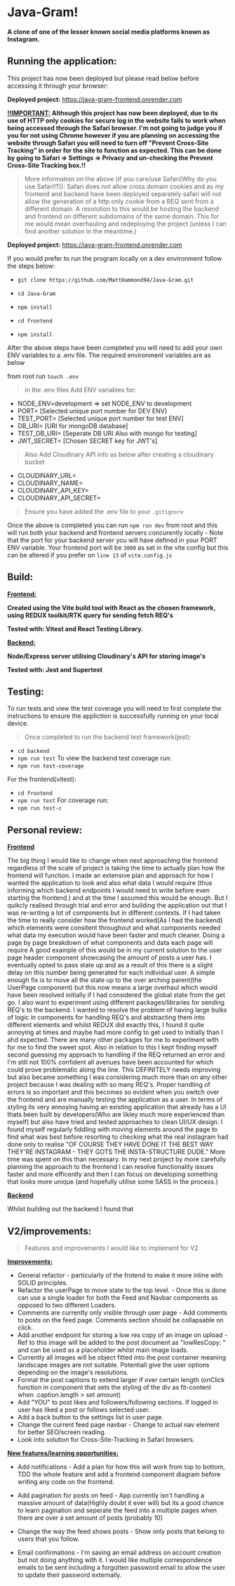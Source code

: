 # Java-Gram!

**A clone of one of the lesser known social media platforms known as Instagram.**

## Running the application:

This project has now been deployed but please read below before accessing it through your browser:

**Deployed project:** https://java-gram-frontend.onrender.com

**<ins>!!IMPORTANT:</ins> Although this project has now been deployed, due to its use of HTTP only cookies for secure log in the website fails to work when being accessed through the Safari browser. I'm not going to judge you if you for not using Chrome however if you are planning on accessing the website through Safari you will need to turn off "Prevent Cross-Site Tracking" in order for the site to function as expected. This can be done by going to Safari => Settings => Privacy and un-checking the Prevent Cross-Site Tracking box.!!**

> More information on the above (if you care/use Safari(Why do you use Safari!?)): Safari does not allow cross domain cookies and as my frontend and backend have been deployed separately safari will not allow the generation of a http only cookie from a REQ sent from a different domain. A resolution to this would be hosting the backend and frontend on different subdomains of the same domain. This for me would mean overhauling and redeploying the project (unless I can find another solution in the meantime.)

**Deployed project:** https://java-gram-frontend.onrender.com

If you would prefer to run the program locally on a dev environment follow the steps below:

* ```git clone https://github.com/MattHammond94/Java-Gram.git```

* ```cd Java-Gram```

* ```npm install```

* ```cd frontend```

* ```npm install```

After the above steps have been completed you will need to add your own ENV variables to a .env file. The required environment variables are as below

from root run ```touch .env```

> in the .env files Add ENV variables for:
* NODE_ENV=development  => set NODE_ENV to development
* PORT= [Selected unique port number for DEV ENV]
* TEST_PORT= [Selected unique port number for test ENV]
* DB_URI= [URI for mongoDB database]
* TEST_DB_URI= [Seperate DB URI Also with mongo for testing]
* JWT_SECRET= [Chosen SECRET key for JWT's]

> Also Add Cloudinary API info as below after creating a cloudinary bucket
* CLOUDINARY_URL=  
* CLOUDINARY_NAME= 
* CLOUDINARY_API_KEY=
* CLOUDINARY_API_SECRET=

> Ensure you have added the .env file to your ```.gitignore```

Once the above is completed you can run ```npm run dev``` from root and this will run both your backend and frontend servers concurently locally - Note that the port for your backend server you will have defined in your PORT ENV variable. Your frontend port will be ```3000``` as set in the vite config but this can be altered if you prefer on ```line 13``` of ```vite.config.js```

## Build:

**<ins>Frontend:</ins>**

__Created using the Vite build tool with React as the chosen framework, using REDUX toolkit/RTK query for sending fetch REQ's__

__Tested with: Vitest and React Testing Library.__

**<ins>Backend:</ins>**

__Node/Express server utilising Cloudinary's API for storing image's__

__Tested with: Jest and Supertest__

## Testing: 

To run tests and view the test coverage you will need to first complete the instructions to ensure the appliction is successfully running on your local device. 

> Once completed to run the backend test framework(jest):

* ```cd backend```
* ```npm run test```
To view the backend test coverage run:
* ```npm run test-coverage```

For the frontend(vitest):

* ```cd frontend```
* ```npm run test```
For coverage run:
* ```npm run test-c```

## Personal review:

**<ins>Frontend</ins>**


The big thing I would like to change when next approaching the frontend regardless of the scale of project is taking the time to actually plan how the frontend will function. I made an extensive plan and approach for how I wanted the application to look and also what data I would require (thus informing which backend endpoints I would need to write before even starting the frontend.) and at the time I assumed this would be enough. But I quikcly realised through trial and error and building the application out that I was re-writing a lot of components but in different contexts. If I had taken the time to really consider how the frontend worked(As I had the backend) which elements were consitent throughout and what components needed what data my execution would have been faster and much cleaner. Doing a page by page breakdown of what components and data each page will require 
A good example of this would be in my current solution to the user page header component showcasing the amount of posts a user has. I eventually opted to pass state up and as a result of this there is a slight delay on this number being generated for each individual user. A simple enough fix is to move all the state up to the over arching parent(the UserPage component) but this now means a large overhaul which would have been resolved initially if I had considered the global state from the get go.
I also want to experiment using different packages/libraries for sending REQ's to the backend. I wanted to resolve the problem of having large bulks of logic in components for handling REQ's and abstracting them into different elements and whilst REDUX did exactly this, I found it quite annoying at times and maybe had more config to get used to initially than I ahd expected. There are many other packages for me to experiment with for me to find the sweet spot. Also in relation to this I kept finding myself second guessing my approach to handling if the REQ returned an error and I'm still not 100% confident all avenues have been accounted for which could prove problematic along the line. This DEFINITELY needs improving but also became something I was considering much more than on any other project because I was dealing with so many REQ's. Proper handling of errors is so important and this becomes so evident when you switch over the frontend and are manually testing the application as a user.
In terms of styling its very annoying having an existing application that already has a UI thats been built by developers(Who are likley much more experienced than myself) but also have tried and tested approaches to clean UI/UX design. I found myself regularly fiddling with moving elements around the page to find what was best before resorting to checking what the real instagram had done only to realise "OF COURSE THEY HAVE DONE IT THE BEST WAY THEY'RE INSTAGRAM - THEY GOTS THE INSTA-STRUCTURE DUDE." More time was spent on this than necessary. 
In my next project by more carefully planning the approach to the frontend I can resolve functionality issues faster and more efficently and then I can focus on developing something that looks more unique (and hopefully utilise some SASS in the process.)

**<ins>Backend</ins>**


Whilst building out the backend I found that



## V2/improvements:

> Features and improvements I would like to implement for V2

**<ins>Improvements:</ins>**


* General refactor - particularly of the frotend to make it more inline with SOLID principles.
* Refactor the userPage to move state to the top level. - Once this is done can use a single loader for both the Feed and Navbar components as opposed to two different Loaders.
* Comments are currently only visible through user page - Add comments to posts on the feed page. Comments section should be collapsable on click.
* Add another endpoint for storing a low res copy of an image on upload - Ref to this image will be added to the post document as "lowResCopy: <url>" and can be used as a placeholder whilst main image loads.
* Currently all images will be object fitted into the post container meaning landscape images are not suitable. Potentiall give the user options depending on the image's resolutions.
* Format the post captions to extend larger if over certain length (onClick function in component that sets the styling of the div as fit-content when .caption.length > set amount)
* Add "YOU" to post likes and followers/following sections. If logged in user has liked a post or follows selected user.
* Add a back button to the settings list in user page.
* Change the current feed page navbar - Change to actual nav element for better SEO/screen reading.
* Look into solution for Cross-Site-Tracking in Safari browsers.

**<ins>New features/learning opportunities:</ins>**


* Add notifications - Add a plan for how this will work from top to bottom, TDD the whole feature and add a frontend component diagram before writing any code on the frontend.

* Add pagination for posts on feed - App currently isn't handling a massive amount of data(Highly doubt it ever will) but its a good chance to learn pagination and seperate the feed into a multiple pages when there are over a set amount of posts (probably 10)

* Change the way the feed shows posts - Show only posts that belong to users that you follow.

* Email confirmations - I'm saving an email address on account creation but not doing anything with it. I would like multiple correspondence emails to be sent including a forgotten password email to allow the user to update their password externally.
